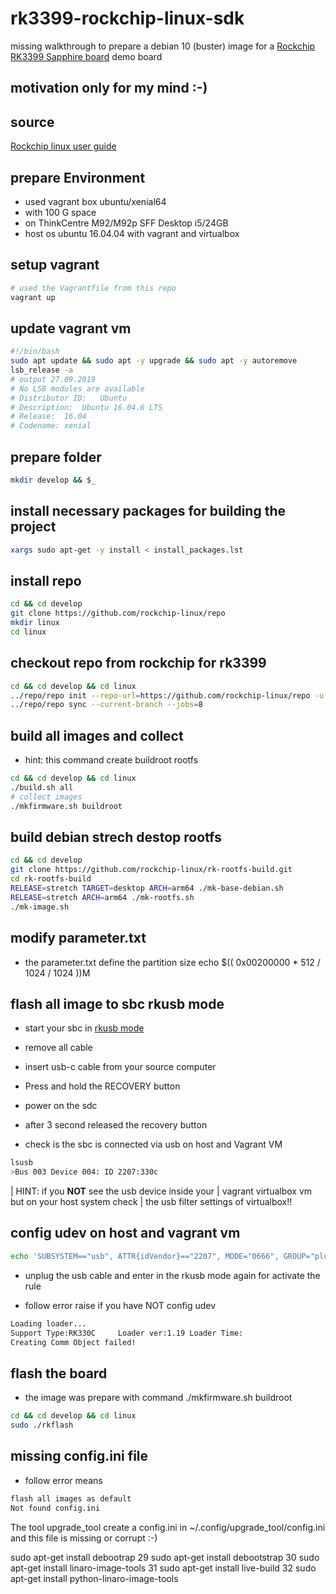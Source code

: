 # rk3399-rockchip-linux-sdk

missing walkthrough to prepare a debian 10 (buster) image for a [Rockchip RK3399 Sapphire board](https://store.vamrs.com/products/rockchip-rk3399-sapphire-board) demo board

## motivation only for my mind :-)

## source

[Rockchip linux user guide](http://opensource.rock-chips.com/wiki_Linux_user_guide)

## prepare Environment

- used vagrant box ubuntu/xenial64
- with 100 G space
- on ThinkCentre M92/M92p SFF Desktop i5/24GB
- host os ubuntu 16.04.04 with vagrant and virtualbox

## setup vagrant

```bash
# used the Vagrantfile from this repo
vagrant up
```

## update vagrant vm

```bash
#!/bin/bash
sudo apt update && sudo apt -y upgrade && sudo apt -y autoremove
lsb_release -a
# output 27.09.2019
# No LSB modules are available
# Distributor ID:	Ubuntu
# Description:	Ubuntu 16.04.6 LTS
# Release:	16.04
# Codename:	xenial

```

## prepare folder

```bash
mkdir develop && $_
```

## install necessary packages for building the project

```bash
xargs sudo apt-get -y install < install_packages.lst
```

## install repo

```bash
cd && cd develop
git clone https://github.com/rockchip-linux/repo
mkdir linux
cd linux
```

## checkout repo from rockchip for rk3399

```bash
cd && cd develop && cd linux
../repo/repo init --repo-url=https://github.com/rockchip-linux/repo -u https://github.com/rockchip-linux/manifests -b master -m rk3399_linux_release.xml
../repo/repo sync --current-branch --jobs=8
```

## build all images and collect

- hint: this command create buildroot rootfs

```bash
cd && cd develop && cd linux
./build.sh all
# collect images
./mkfirmware.sh buildroot
```

## build debian strech destop rootfs

```bash
cd && cd develop
git clone https://github.com/rockchip-linux/rk-rootfs-build.git
cd rk-rootfs-build
RELEASE=stretch TARGET=desktop ARCH=arm64 ./mk-base-debian.sh
RELEASE=stretch ARCH=arm64 ./mk-rootfs.sh
./mk-image.sh

```

## modify parameter.txt

- the parameter.txt define the partition size
echo $(( 0x00200000 * 512 / 1024 / 1024 ))M

## flash all image to sbc rkusb mode

- start your sbc in [rkusb mode](http://wiki.t-firefly.com/en/ROC-RK3399-PC/upgrade_firmware_emmc.html)

- remove all cable
- insert usb-c cable from your source computer
- Press and hold the RECOVERY button
- power on the sdc
- after 3 second released the recovery button
- check is the sbc is connected via usb on host and Vagrant VM

```bash
lsusb
>Bus 003 Device 004: ID 2207:330c
```

| HINT: if you **NOT** see the usb device inside your
| vagrant virtualbox vm but on your host system check
| the usb filter settings of virtualbox!!

## config udev on host and vagrant vm

```bash
echo 'SUBSYSTEM=="usb", ATTR{idVendor}=="2207", MODE="0666", GROUP="plugdev"' |sudo tee /etc/udev/rules.d/51-android.roles
```

- unplug the usb cable and enter in the rkusb mode again for activate the rule

- follow error raise if you have NOT config udev

```txt
Loading loader...
Support Type:RK330C     Loader ver:1.19 Loader Time:
Creating Comm Object failed!
```

## flash the board

- the image was prepare with command ./mkfirmware.sh buildroot

```bash
cd && cd develop && cd linux
sudo ./rkflash
```

## missing config.ini file

- follow error means

```txt
flash all images as default
Not found config.ini
```

The tool upgrade_tool create a config.ini in ~/.config/upgrade_tool/config.ini and this file is missing or corrupt :-)



sudo apt-get install debootrap
   29  sudo apt-get install debootstrap
   30  sudo apt-get install linaro-image-tools
   31  sudo apt-get install live-build
   32  sudo apt-get install python-linaro-image-tools

